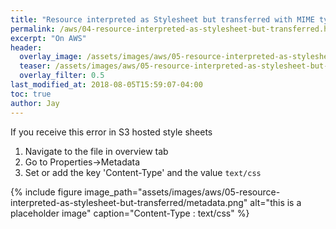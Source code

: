 ```yaml
---
title: "Resource interpreted as Stylesheet but transferred with MIME type application/xml"
permalink: /aws/04-resource-interpreted-as-stylesheet-but-transferred.html
excerpt: "On AWS"
header:
  overlay_image: /assets/images/aws/05-resource-interpreted-as-stylesheet-but-transferred/resource-interpretted-as-stylesheet.jpg
  teaser: /assets/images/aws/05-resource-interpreted-as-stylesheet-but-transferred/resource-interpretted-as-stylesheet.jpg
  overlay_filter: 0.5
last_modified_at: 2018-08-05T15:59:07-04:00
toc: true
author: Jay
---
```

If you receive this error in S3 hosted style sheets

1. Navigate to the file in overview tab
2. Go to Properties->Metadata
3. Set or add the key 'Content-Type' and the value `text/css`

{% include figure image_path="assets/images/aws/05-resource-interpreted-as-stylesheet-but-transferred/metadata.png" alt="this is a placeholder image" caption="Content-Type : text/css" %}